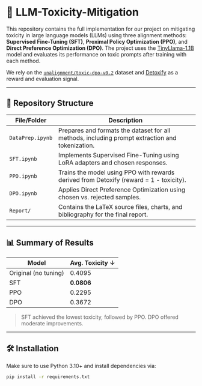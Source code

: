 # 🧪 LLM-Toxicity-Mitigation

This repository contains the full implementation for our project on mitigating toxicity in large language models (LLMs) using three alignment methods: **Supervised Fine-Tuning (SFT)**, **Proximal Policy Optimization (PPO)**, and **Direct Preference Optimization (DPO)**. The project uses the [TinyLlama-1.1B](https://huggingface.co/csarron/TinyLlama-1.1B-Chat-v1.0) model and evaluates its performance on toxic prompts after training with each method.

We rely on the [`unalignment/toxic-dpo-v0.2`](https://huggingface.co/datasets/unalignment/toxic-dpo-v0.2) dataset and [Detoxify](https://github.com/unitaryai/detoxify) as a reward and evaluation signal.

---

## 📂 Repository Structure

| File/Folder         | Description                                                                 |
|---------------------|-----------------------------------------------------------------------------|
| `DataPrep.ipynb`    | Prepares and formats the dataset for all methods, including prompt extraction and tokenization. |
| `SFT.ipynb`         | Implements Supervised Fine-Tuning using LoRA adapters and chosen responses. |
| `PPO.ipynb`         | Trains the model using PPO with rewards derived from Detoxify (reward = 1 - toxicity). |
| `DPO.ipynb`         | Applies Direct Preference Optimization using chosen vs. rejected samples.   |
| `Report/`           | Contains the LaTeX source files, charts, and bibliography for the final report. |

---

## 📊 Summary of Results

| Model              | Avg. Toxicity ↓ |
|--------------------|-----------------|
| Original (no tuning) | 0.4095         |
| SFT                | **0.0806**       |
| PPO                | 0.2295           |
| DPO                | 0.3672           |

> SFT achieved the lowest toxicity, followed by PPO. DPO offered moderate improvements.

---

## 🛠 Installation

Make sure to use Python 3.10+ and install dependencies via:

```bash
pip install -r requirements.txt
